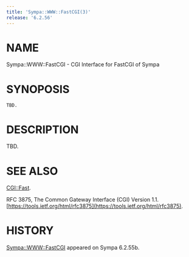```yaml
---
title: 'Sympa::WWW::FastCGI(3)'
release: '6.2.56'
---
```


# NAME

Sympa::WWW::FastCGI - CGI Interface for FastCGI of Sympa

# SYNOPOSIS

    TBD.

# DESCRIPTION

TBD.

# SEE ALSO

[CGI::Fast](https://metacpan.org/pod/CGI::Fast).

RFC 3875, The Common Gateway Interface (CGI) Version 1.1.
[https://tools.ietf.org/html/rfc3875](https://tools.ietf.org/html/rfc3875).

# HISTORY

[Sympa::WWW::FastCGI](./Sympa-WWW-FastCGI.3.md) appeared on Sympa 6.2.55b.
